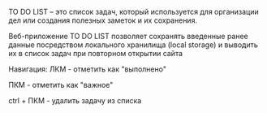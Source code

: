 TO DO LIST – это список задач, который используется для организации дел или создания полезных заметок и их сохранения.

Веб-приложение TO DO LIST позволяет сохранять введенные ранее данные 
посредством локального хранилища (local storage) и выводить их в список задач 
при повторном открытии сайта

Навигация:
ЛКМ - отметить как "выполнено"

ПКМ - отметить как "важное"

ctrl + ПКМ - удалить задачу из списка


